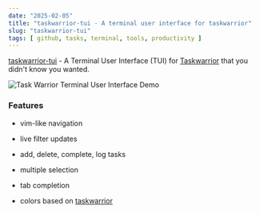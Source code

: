 ```yaml
---
date: "2025-02-05"
title: "taskwarrior-tui - A terminal user interface for taskwarrior"
slug: "taskwarrior-tui"
tags: [ github, tasks, terminal, tools, productivity ]
---
```




[taskwarrior-tui][1] - A Terminal User Interface (TUI) for [Taskwarrior][3] that you didn't know you wanted.

![Task Warrior Terminal User Interface Demo][2]

### Features

* vim-like navigation
* live filter updates
* add, delete, complete, log tasks
* multiple selection
* tab completion
* colors based on [taskwarrior][3]



   [1]: https://github.com/kdheepak/taskwarrior-tui
   [2]: https://user-images.githubusercontent.com/1813121/159858280-3ca31e9a-fc38-4547-a92d-36a7758cf5dc.gif
   [3]: https://taskwarrior.org/

